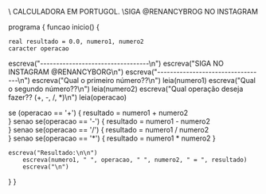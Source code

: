 \\ CALCULADORA EM PORTUGOL.
\\SIGA @RENANCYBROG NO INSTAGRAM

programa {
  funcao inicio() {
    
    real resultado = 0.0, numero1, numero2
    caracter operacao
   escreva("----------------------------------\n")
   escreva("SIGA NO INSTAGRAM @RENANCYBORG\n")
   escreva("----------------------------------\n")
   escreva("Qual o primeiro número??\n")
   leia(numero1)
   escreva("Qual o segundo número??\n")
   leia(numero2)
   escreva("Qual operação deseja fazer?? (+, -, /, *)\n")
   leia(operacao)

   se (operacao == '+')
		{
			resultado = numero1 + numero2		
		}
		senao  se(operacao == '-')
		{
			resultado = numero1 - numero2	
		}
		senao se(operacao == '/')
		{
			resultado = numero1 / numero2	
		}
		senao se(operacao == '*')
		{
			resultado = numero1 * numero2
		}	
    
    escreva("Resultado:\n\n")
		escreva(numero1, " ", operacao, " ", numero2, " = ", resultado)
		escreva("\n")

  }
}
